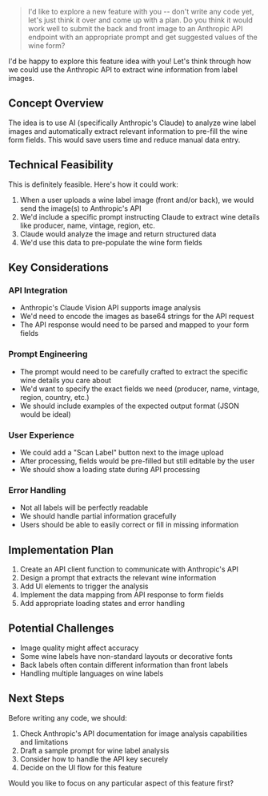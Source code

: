 > I'd like to explore a new feature with you -- don't write any code yet, let's
> just think it over and come up with a plan.  Do you think it would work well to
> submit the back and front image to an Anthropic API endpoint with an appropriate
> prompt and get suggested values of the wine form?

I'd be happy to explore this feature idea with you! Let's think through how we could use the Anthropic API to extract wine information from label images.

## Concept Overview

The idea is to use AI (specifically Anthropic's Claude) to analyze wine label images and automatically extract relevant information to pre-fill the wine form fields. This would save users time and reduce manual data entry.

## Technical Feasibility

This is definitely feasible. Here's how it could work:

1. When a user uploads a wine label image (front and/or back), we would send the image(s) to Anthropic's API
2. We'd include a specific prompt instructing Claude to extract wine details like producer, name, vintage, region, etc.
3. Claude would analyze the image and return structured data
4. We'd use this data to pre-populate the wine form fields

## Key Considerations

### API Integration
- Anthropic's Claude Vision API supports image analysis
- We'd need to encode the images as base64 strings for the API request
- The API response would need to be parsed and mapped to your form fields

### Prompt Engineering
- The prompt would need to be carefully crafted to extract the specific wine details you care about
- We'd want to specify the exact fields we need (producer, name, vintage, region, country, etc.)
- We should include examples of the expected output format (JSON would be ideal)

### User Experience
- We could add a "Scan Label" button next to the image upload
- After processing, fields would be pre-filled but still editable by the user
- We should show a loading state during API processing

### Error Handling
- Not all labels will be perfectly readable
- We should handle partial information gracefully
- Users should be able to easily correct or fill in missing information

## Implementation Plan

1. Create an API client function to communicate with Anthropic's API
2. Design a prompt that extracts the relevant wine information
3. Add UI elements to trigger the analysis
4. Implement the data mapping from API response to form fields
5. Add appropriate loading states and error handling

## Potential Challenges

- Image quality might affect accuracy
- Some wine labels have non-standard layouts or decorative fonts
- Back labels often contain different information than front labels
- Handling multiple languages on wine labels

## Next Steps

Before writing any code, we should:
1. Check Anthropic's API documentation for image analysis capabilities and limitations
2. Draft a sample prompt for wine label analysis
3. Consider how to handle the API key securely
4. Decide on the UI flow for this feature

Would you like to focus on any particular aspect of this feature first?



